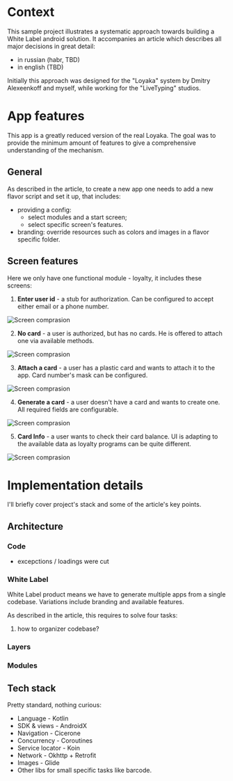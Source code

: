 # Context
This sample project illustrates a systematic approach towards building a White Label android solution. 
It accompanies an article which describes all major decisions in great detail:
* in russian (habr, TBD)
* in english (TBD)

Initially this approach was designed for the "Loyaka" system by Dmitry Alexeenkoff and myself, while working for the "LiveTyping" studios.

# App features
This app is a greatly reduced version of the real Loyaka. The goal was to provide the minimum amount of features to 
give a comprehensive understanding of the mechanism. 

## General
As described in the article, to create a new app one needs to add a new flavor script and set it up, that includes:
* providing a config:
    * select modules and a start screen;
    * select specific screen's features.
* branding: override resources such as colors and images in a flavor specific folder.

## Screen features
Here we only have one functional module - loyalty, it includes these screens:
1. **Enter user id** - a stub for authorization. Can be configured to accept either email or a phone number. 

![Screen comprasion](./docs-images/1_enter_user_id.png)

2. **No card** - a user is authorized, but has no cards. He is offered to attach one via available methods. 

![Screen comprasion](./docs-images/2_no_card.png)

3. **Attach a card** - a user has a plastic card and wants to attach it to the app. Card number's mask can be configured.

![Screen comprasion](./docs-images/3_attach_card.png)

4. **Generate a card** - a user doesn't have a card and wants to create one. All required fields are configurable. 

![Screen comprasion](./docs-images/4_generate_card.png)

5. **Card Info** - a user wants to check their card balance. UI is adapting to the available data as loyalty programs can be quite different.

![Screen comprasion](./docs-images/5_card.png)

# Implementation details

I'll briefly cover project's stack and some of the article's key points.

## Architecture

### Code
- excepctions / loadings were cut

### White Label
White Label product means we have to generate multiple apps from a single codebase. Variations include branding and available features.

As described in the article, this requires to solve four tasks:
1. how to organizer codebase?

### Layers

### Modules


## Tech stack
Pretty standard, nothing curious:
* Language - Kotlin
* SDK & views - AndroidX
* Navigation - Cicerone
* Concurrency - Coroutines
* Service locator - Koin
* Network - Okhttp + Retrofit
* Images - Glide
* Other libs for small specific tasks like barcode.